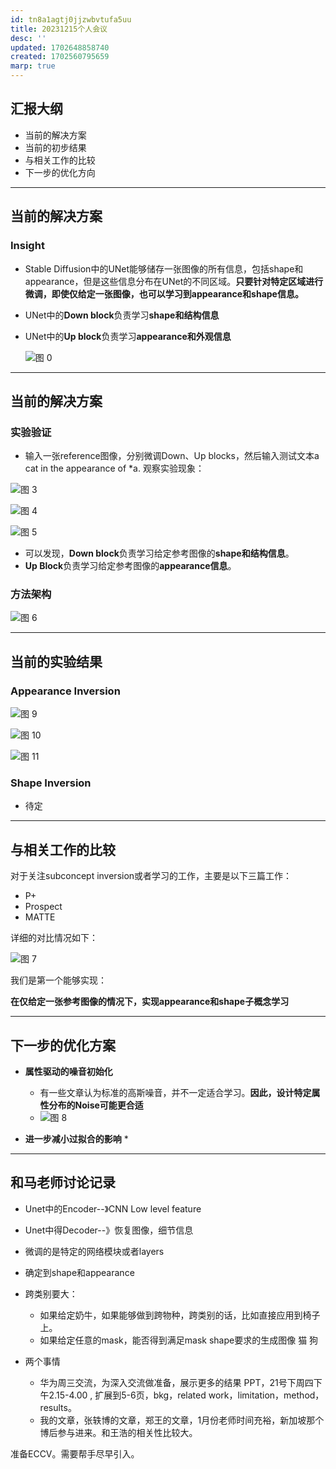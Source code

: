 ```yaml
---
id: tn8a1agtj0jjzwbvtufa5uu
title: 20231215个人会议
desc: ''
updated: 1702648858740
created: 1702560795659
marp: true
---
```



## **汇报大纲**
* 当前的解决方案
* 当前的初步结果
* 与相关工作的比较
* 下一步的优化方向

---


## **当前的解决方案**

### Insight
* Stable Diffusion中的UNet能够储存一张图像的所有信息，包括shape和appearance，但是这些信息分布在UNet的不同区域。**只要针对特定区域进行微调，即使仅给定一张图像，也可以学习到appearance和shape信息。**
* UNet中的**Down block**负责学习**shape和结构信息**
* UNet中的**Up block**负责学习**appearance和外观信息**

    ![图 0](assets/images/499cc7ddca4f38080e9493a65fac937dc2241f392cfd21e5d9c58979674dcc1c.png)  

---

## **当前的解决方案**

### **实验验证**
* 输入一张reference图像，分别微调Down、Up blocks，然后输入测试文本a cat in the appearance of *a. 观察实验现象：

![图 3](assets/images/69d47cafa3163433333718c2b553eda7058ceba6ae866f9a92614a1524ebe5cd.png)  

![图 4](assets/images/2c9305d620c2b1956259d1983ec0afeaec3e6863a8d05ffdfec5e8a2b45e9fd7.png)  

![图 5](assets/images/73bbe135248911ab892cba2caed7057c8651b2d89bd9b6b863b75fcb5f389104.png)  


* 可以发现，**Down block**负责学习给定参考图像的**shape和结构信息**。
* **Up Block**负责学习给定参考图像的**appearance信息**。

### **方法架构**

![图 6](assets/images/520aed8f5a7ced8e7dbee382aa1ac77d0509b9e52c7a69d7b7a610fb5eb1780a.png)  

---
## **当前的实验结果**



### **Appearance Inversion**

![图 9](assets/images/a6b4aaf5d009bb659cfd6ba6c12d2a760db8a920252d3845acb6187ecee7e6c3.png)  

![图 10](assets/images/e1a25a37e10387d29c2d9a274658931294b88ecfc62bad6d97fa527fa31e75b6.png)  

![图 11](assets/images/490ec6f159aef83b12e6d9d5379de17631cc3ea5153260045baaccc0b91a04a8.png)  


### **Shape Inversion**

* 待定


---

## **与相关工作的比较**

对于关注subconcept inversion或者学习的工作，主要是以下三篇工作：
* P+
* Prospect
* MATTE

详细的对比情况如下：

![图 7](assets/images/263adf2af1805ded8c8c6e4435abdb4e8312b1244c2d148f1f2441fb7f7adb6d.png)  

我们是第一个能够实现：

**在仅给定一张参考图像的情况下，实现appearance和shape子概念学习**


---

## **下一步的优化方案**

* **属性驱动的噪音初始化**
  * 有一些文章认为标准的高斯噪音，并不一定适合学习。**因此，设计特定属性分布的Noise可能更合适**
  * ![图 8](assets/images/9fccf275725d089870c296b411f5a17fb772b815f2aa64debe0a2cc501ceacf4.png)  

* **进一步减小过拟合的影响**
  * 

---

## 和马老师讨论记录
* Unet中的Encoder--》CNN Low level feature
* Unet中得Decoder--》恢复图像，细节信息
* 微调的是特定的网络模块或者layers
* 确定到shape和appearance
* 跨类别要大：
  * 如果给定奶牛，如果能够做到跨物种，跨类别的话，比如直接应用到椅子上。
  * 如果给定任意的mask，能否得到满足mask shape要求的生成图像 猫 狗

* 两个事情
  * 华为周三交流，为深入交流做准备，展示更多的结果 PPT，21号下周四下午2.15-4.00 , 扩展到5-6页，bkg，related work，limitation，method，results。
  * 我的文章，张轶博的文章，郑王的文章，1月份老师时间充裕，新加坡那个博后参与进来。和王浩的相关性比较大。

准备ECCV。需要帮手尽早引入。